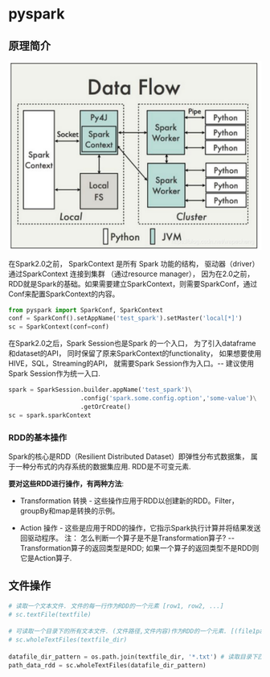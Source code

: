 # pyspark



## 原理简介

![image-20210303134537897](images_attachments/image-20210303134537897.png)


在Spark2.0之前， SparkContext 是所有 Spark 功能的结构， 驱动器（driver） 通过SparkContext 连接到集群 （通过resource manager）， 因为在2.0之前， RDD就是Spark的基础。如果需要建立SparkContext，则需要SparkConf，通过Conf来配置SparkContext的内容。

```python
from pyspark import SparkConf, SparkContext
conf = SparkConf().setAppName('test_spark').setMaster('local[*]')
sc = SparkContext(conf=conf)
```

在Spark2.0之后，Spark Session也是Spark 的一个入口， 为了引入dataframe和dataset的API， 同时保留了原来SparkContext的functionality， 如果想要使用 HIVE，SQL，Streaming的API， 就需要Spark Session作为入口。-- 建议使用Spark Session作为统一入口.

```python
spark = SparkSession.builder.appName('test_spark')\
                    .config('spark.some.config.option','some-value')\
                    .getOrCreate()
sc = spark.sparkContext
```

### **RDD的基本操作**
Spark的核心是RDD（Resilient Distributed Dataset）即弹性分布式数据集，
属于一种分布式的内存系统的数据集应用. RDD是不可变元素.

**要对这些RDD进行操作，有两种方法**:

* Transformation
    转换 - 这些操作应用于RDD以创建新的RDD。Filter，groupBy和map是转换的示例。

* Action
    操作 - 这些是应用于RDD的操作，它指示Spark执行计算并将结果发送回驱动程序。
注： 怎么判断一个算子是不是Transformation算子?
    -- Transformation算子的返回类型是RDD; 如果一个算子的返回类型不是RDD则它是Action算子.



## 文件操作
```python
# 读取一个文本文件. 文件的每一行作为RDD的一个元素 [row1, row2, ...]
# sc.textFile(textfile) 

# 可读取一个目录下的所有文本文件. (文件路径,文件内容)作为RDD的一个元素. [(file1path, file1context), ...]
# sc.wholeTextFiles(textfile_dir)

datafile_dir_pattern = os.path.join(textfile_dir, '*.txt') # 读取目录下匹配指定模式的文件
path_data_rdd = sc.wholeTextFiles(datafile_dir_pattern)
```





